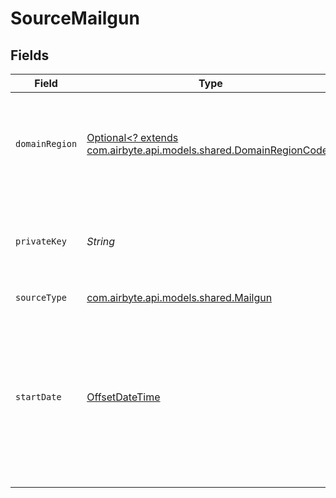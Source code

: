 # SourceMailgun


## Fields

| Field                                                                                                                                      | Type                                                                                                                                       | Required                                                                                                                                   | Description                                                                                                                                | Example                                                                                                                                    |
| ------------------------------------------------------------------------------------------------------------------------------------------ | ------------------------------------------------------------------------------------------------------------------------------------------ | ------------------------------------------------------------------------------------------------------------------------------------------ | ------------------------------------------------------------------------------------------------------------------------------------------ | ------------------------------------------------------------------------------------------------------------------------------------------ |
| `domainRegion`                                                                                                                             | [Optional<? extends com.airbyte.api.models.shared.DomainRegionCode>](../../models/shared/DomainRegionCode.md)                              | :heavy_minus_sign:                                                                                                                         | Domain region code. 'EU' or 'US' are possible values. The default is 'US'.                                                                 |                                                                                                                                            |
| `privateKey`                                                                                                                               | *String*                                                                                                                                   | :heavy_check_mark:                                                                                                                         | Primary account API key to access your Mailgun data.                                                                                       |                                                                                                                                            |
| `sourceType`                                                                                                                               | [com.airbyte.api.models.shared.Mailgun](../../models/shared/Mailgun.md)                                                                    | :heavy_check_mark:                                                                                                                         | N/A                                                                                                                                        |                                                                                                                                            |
| `startDate`                                                                                                                                | [OffsetDateTime](https://docs.oracle.com/javase/8/docs/api/java/time/OffsetDateTime.html)                                                  | :heavy_minus_sign:                                                                                                                         | UTC date and time in the format 2020-10-01 00:00:00. Any data before this date will not be replicated. If omitted, defaults to 3 days ago. | 2023-08-01T00:00:00Z                                                                                                                       |